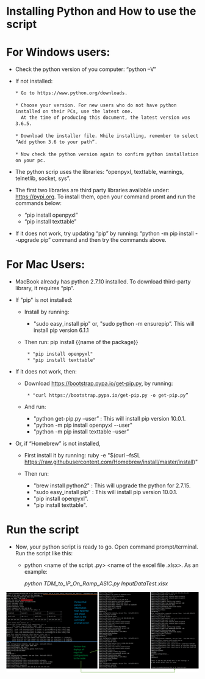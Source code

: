 # Installing Python and How to use the script

# For Windows users:

* Check the python version of you computer: “python –V”
    
* If not installed:

      * Go to https://www.python.org/downloads.
      
      * Choose your version. For new users who do not have python installed on their PCs, use the latest one.
      	At the time of producing this document, the latest version was 3.6.5.
      
      * Download the installer file. While installing, remember to select “Add python 3.6 to your path”.
      
      * Now check the python version again to confirm python installation on your pc.
     
* The python scrip uses the libraries: “openpyxl, texttable, warnings, telnetlib, socket, sys”.

* The first two libraries are third party libraries available under: https://pypi.org. 
  To install them, open your command promt and run the commands below:
    * “pip install openpyxl” 
    * “pip install texttable”
    
* If it does not work, try updating “pip” by running: “python -m pip install --upgrade pip” command and then try the commands above.

# For Mac Users: 

* MacBook already has python 2.7.10 installed. To download third-party library, it requires “pip”.

* If "pip" is not installed:

     * Install by running:
     	* "sudo easy_install pip" or, "sudo python -m ensurepip”. 
	 	This will install pip version 6.1.1

     * Then run: pip install {{name of the package}} 
     
	        * "pip install openpyxl"
	        * "pip install texttable" 

* If it does not work, then:

     * Download https://bootstrap.pypa.io/get-pip.py, by running:
     
 	        * "curl https://bootstrap.pypa.io/get-pip.py -o get-pip.py”
		
     * And run:	
	        
		* "python get-pip.py –user” : This will install pip version 10.0.1. 
		* "python -m pip install openpyxl --user"
		* "python -m pip install texttable –user”


* Or, if “Homebrew” is not installed,

	* First install it by running: 
		ruby -e "$(curl –fsSL  https://raw.githubusercontent.com/Homebrew/install/master/install)"
	 
	* Then run:
	
		* "brew install python2" : This will upgrade the python for 2.7.15.
		* "sudo easy_install pip" : This will install pip version 10.0.1. 
		* "pip install openpyxl".
		* "pip install texttable". 
           
 # Run the script
 
 * Now, your python script is ready to go. Open command prompt/terminal. Run the script like this:
      * python <name of the script .py> <name of the excel file .xlsx>. As an example:
      
      	<I>	python TDM_to_IP_On_Ramp_ASIC.py InputDataTest.xlsx	<I>


![Alt text](../images/exampleScreenShot.png?raw=true "ExampleScreenShot")
 
  
